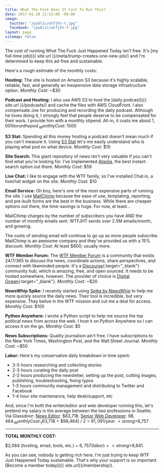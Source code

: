 ```yaml
---
title: What The Fuck Does It Cost To Run This?
date: 2017-01-20 21:53:00 -08:00
image:
  twitter: "/public/wtfjht-t.jpg"
  facebook: "/public/wtfjht-f.jpg"
layout: page
sitemap: false
---
```


The cost of running What The Fuck Just Happened Today isn't free. It's [my full-time job]({{ site.url }}/meta/trump-creates-one-new-job/) and I'm determined to keep this ad-free and sustainable. 

Here's a rough estimate of the monthly costs:

**Hosting:**
The site is hosted on Amazon S3 because it's highly scalable, reliable, fast, and generally an inexpensive data storage infrastructure option. _Monthly Cost:_ ~$30

**Podcast and Hosting:**
I also use AWS S3 to host the [daily podcast]({{ site.url }}/podcasts/) and cache the files with AWS CloudFront. I also compensate Joe for producing and recording the daily podcast. Although he loves doing it, I strongly feel that people deserve to be compensated for their work. I provide him with a monthly stipend. All-in, it costs me about $1,000 to run the pod. _Monthly Cost:_ ~$1000

**S3 Stat:**
Spending all this money hosting a podcast doesn't mean much if you can't measure it. Using [S3 Stat](https://www.s3stat.com) let's me easily understand who is playing what pod on what device. _Monthly Cost:_ $10

**Site Search:**
This giant repository of news isn't very valuable if you can't find what you're looking for. I've implemented <a href="https://www.algolia.com/" target="_blank">Algolia</a>, the best instant search option out there. _Monthly Cost:_ $59

**Live Chat:**
I like to engage with the WTF family, so I've installed Chat.io, a livechat widget on the site. _Monthly Cost:_ $10

**Email Service:**
Oh boy, here's one of the most expensive parts of running the site. I use <a href="https://mailchimp.com/" target="_blank">MailChimp</a> because the ease of use, templating, reporting, and pre-built forms are the best in the business. While there are cheaper options out there, the time-savings is huge. For now, at least...

MailChimp charges by the number of subscribers you have AND the number of monthly emails sent. WTFJHT sends over 2.5M emails/month, and growing.

The costs of sending email will continue to go up as more people subscribe. MailChimp is an awesome company and they've provided us with a 15% discount. _Monthly Cost:_ At least $800; usually more.

**WTF Member Forum:**
The [WTF Member Forum](https://talk.whatthefuckjusthappenedtoday.com/) is a community that exists 24/7/365 to discuss the news, coordinate actions, share perspectives, and connect with likeminded people. It's a [Discourse](http://www.discourse.org/){:target="_blank"} community hub, which is amazing, free, and open sourced. It needs to be hosted somewhere, however. The provider of choice is [Digital Ocean](https://www.digitalocean.com){:target="_blank"}. _Monthly Cost:_ ~$20

**NewsWhip Spike:**
I recently started using [Spike by NewsWhip](https://www.newswhip.com/newswhip-spike/) to help me more quickly source the daily news. Their tool is incredible, but very expensive. They belive in the WTF mission and cut me a deal for access. _Monthly Cost:_ $100

**Python Anywhere:**
I wrote a Python script to help me source the top political news from across the web. I host it on Python Anywhere so I can access it on the go. _Monthly Cost:_ $5

**News Subscriptions:**
Quality journalism ain't free. I have subscriptions to the New York Times, Washington Post, and the Wall Street Journal. _Monthly Cost:_ ~$50

**Labor:**
Here's my conservative daily breakdown in time spent:

* 3-5 hours researching and collecting stories
* 2-3 hours curating the daily post
* 2-2 hours producing the newsletter, setting up the post, cutting images, publishing, troubleshooting, fixing typos
* 1-3 hours community management and distributing to Twitter and Facebook
* 1-4 hour site maintenance, help desk/support, etc

And, since I'm both the writer/editor and web developer running this, let's pretend my salary is the average between the two professions in Seattle. Via Glassdoor: [News Editor](https://www.glassdoor.com/Salaries/seattle-news-editor-salary-SRCH_IL.0,7_IM781_KO8,19.htm): $63,718. [Senior Web Developer](https://www.glassdoor.com/Salaries/seattle-senior-web-developer-salary-SRCH_IL.0,7_IM781_KO8,28.htm): $98,464. _Monthly Cost:_ ($63,718 + $98,464) / 2 = $81,091/year. <strong>$6,757</strong>

---

**TOTAL MONTHLY COST:**

$2,084 (hosting, email, tools, etc.) + $6,757 (labor) = <strong>$8,841</strong>.

As you can see, nobody is getting rich here. I'm just trying to keep WTF Just Happened Today sustainable. That's why your support is so important. [Become a member today]({{ site.url}}/membership/).